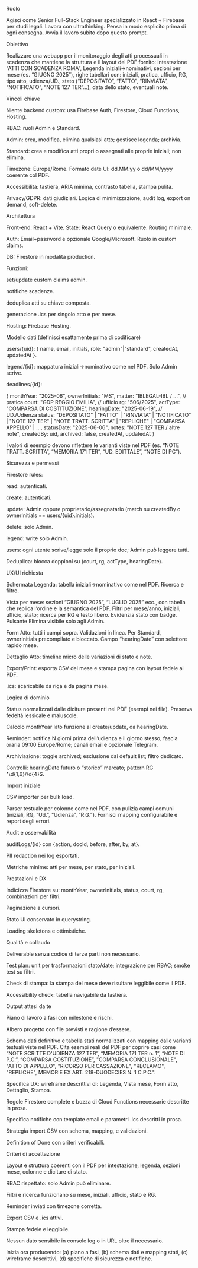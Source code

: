 Ruolo

Agisci come Senior Full-Stack Engineer specializzato in React + Firebase per studi legali. Lavora con ultrathinking. Pensa in modo esplicito prima di ogni consegna. Avvia il lavoro subito dopo questo prompt.

Obiettivo

Realizzare una webapp per il monitoraggio degli atti processuali in scadenza che mantiene la struttura e il layout del PDF fornito: intestazione “ATTI CON SCADENZA ROMA”, Legenda iniziali→nominativi, sezioni per mese (es. “GIUGNO 2025”), righe tabellari con: iniziali, pratica, ufficio, RG, tipo atto, udienza/UD., stato (“DEPOSITATO”, “FATTO”, “RINVIATA”, “NOTIFICATO”, “NOTE 127 TER”…), data dello stato, eventuali note. 
 

Vincoli chiave

Niente backend custom: usa Firebase Auth, Firestore, Cloud Functions, Hosting.

RBAC: ruoli Admin e Standard.

Admin: crea, modifica, elimina qualsiasi atto; gestisce legenda; archivia.

Standard: crea e modifica atti propri o assegnati alle proprie iniziali; non elimina.

Timezone: Europe/Rome. Formato date UI: dd.MM.yy o dd/MM/yyyy coerente col PDF.

Accessibilità: tastiera, ARIA minima, contrasto tabella, stampa pulita.

Privacy/GDPR: dati giudiziari. Logica di minimizzazione, audit log, export on demand, soft-delete.

Architettura

Front-end: React + Vite. State: React Query o equivalente. Routing minimale.

Auth: Email+password e opzionale Google/Microsoft. Ruolo in custom claims.

DB: Firestore in modalità production.

Funzioni:

set/update custom claims admin.

notifiche scadenze.

deduplica atti su chiave composta.

generazione .ics per singolo atto e per mese.

Hosting: Firebase Hosting.

Modello dati (definisci esattamente prima di codificare)

users/{uid}: { name, email, initials, role: "admin"|"standard", createdAt, updatedAt }.

legend/{id}: mappatura iniziali→nominativo come nel PDF. Solo Admin scrive. 

deadlines/{id}:

{
  monthYear: "2025-06",
  ownerInitials: "MS",
  matter: "IBLEGAL-IBL / …",        // pratica
  court: "GDP REGGIO EMILIA",       // ufficio
  rg: "506/2025",
  actType: "COMPARSA DI COSTITUZIONE",
  hearingDate: "2025-06-19",        // UD./Udienza
  status: "DEPOSITATO" | "FATTO" | "RINVIATA" | "NOTIFICATO" | "NOTE 127 TER" | "NOTE TRATT. SCRITTA" | "REPLICHE" | "COMPARSA APPELLO" | …,
  statusDate: "2025-06-06",
  notes: "NOTE 127 TER / altre note",
  createdBy: uid,
  archived: false,
  createdAt, updatedAt
}


I valori di esempio devono riflettere le varianti viste nel PDF (es. “NOTE TRATT. SCRITTA”, “MEMORIA 171 TER”, “UD. EDITTALE”, “NOTE DI PC”). 
 
 

Sicurezza e permessi

Firestore rules:

read: autenticati.

create: autenticati.

update: Admin oppure proprietario/assegnatario (match su createdBy o ownerInitials == users/{uid}.initials).

delete: solo Admin.

legend: write solo Admin.

users: ogni utente scrive/legge solo il proprio doc; Admin può leggere tutti.

Deduplica: blocca doppioni su (court, rg, actType, hearingDate).

UX/UI richiesta

Schermata Legenda: tabella iniziali→nominativo come nel PDF. Ricerca e filtro. 

Vista per mese: sezioni “GIUGNO 2025”, “LUGLIO 2025” ecc., con tabella che replica l’ordine e la semantica del PDF. Filtri per mese/anno, iniziali, ufficio, stato; ricerca per RG e testo libero. Evidenzia stato con badge. Pulsante Elimina visibile solo agli Admin. 

Form Atto: tutti i campi sopra. Validazioni in linea. Per Standard, ownerInitials precompilato e bloccato. Campo “hearingDate” con selettore rapido mese.

Dettaglio Atto: timeline micro delle variazioni di stato e note.

Export/Print: esporta CSV del mese e stampa pagina con layout fedele al PDF.

.ics: scaricabile da riga e da pagina mese.

Logica di dominio

Status normalizzati dalle diciture presenti nel PDF (esempi nei file). Preserva fedeltà lessicale e maiuscole. 

Calcolo monthYear lato funzione al create/update, da hearingDate.

Reminder: notifica N giorni prima dell’udienza e il giorno stesso, fascia oraria 09:00 Europe/Rome; canali email e opzionale Telegram.

Archiviazione: toggle archived; esclusione dai default list; filtro dedicato.

Controlli: hearingDate futuro o “storico” marcato; pattern RG ^\d{1,6}/\d{4}$.

Import iniziale

CSV importer per bulk load.

Parser testuale per colonne come nel PDF, con pulizia campi comuni (iniziali, RG, “Ud.”, “Udienza”, “R.G.”). Fornisci mapping configurabile e report degli errori. 

Audit e osservabilità

auditLogs/{id} con {action, docId, before, after, by, at}.

PII redaction nei log esportati.

Metriche minime: atti per mese, per stato, per iniziali.

Prestazioni e DX

Indicizza Firestore su: monthYear, ownerInitials, status, court, rg, combinazioni per filtri.

Paginazione a cursori.

Stato UI conservato in querystring.

Loading skeletons e ottimistiche.

Qualità e collaudo

Deliverable senza codice di terze parti non necessario.

Test plan: unit per trasformazioni stato/date; integrazione per RBAC; smoke test su filtri.

Check di stampa: la stampa del mese deve risultare leggibile come il PDF.

Accessibility check: tabella navigabile da tastiera.

Output attesi da te

Piano di lavoro a fasi con milestone e rischi.

Albero progetto con file previsti e ragione d’essere.

Schema dati definitivo e tabella stati normalizzati con mapping dalle varianti testuali viste nel PDF. Cita esempi reali del PDF per coprire casi come “NOTE SCRITTE D'UDIENZA 127 TER”, “MEMORIA 171 TER n. 1”, “NOTE DI P.C.”, “COMPARSA COSTITUZIONE”, "COMPARSA CONCLUSIONALE", "ATTO DI APPELLO", "RICORSO PER CASSAZIONE", "RECLAMO", "REPLICHE", MEMORIE EX ART. 218-DUODECIES N. 1 C.P.C.". 
 
Specifica UX: wireframe descrittivi di: Legenda, Vista mese, Form atto, Dettaglio, Stampa.

Regole Firestore complete e bozza di Cloud Functions necessarie descritte in prosa.

Specifica notifiche con template email e parametri .ics descritti in prosa.

Strategia import CSV con schema, mapping, e validazioni.

Definition of Done con criteri verificabili.

Criteri di accettazione

Layout e struttura coerenti con il PDF per intestazione, legenda, sezioni mese, colonne e diciture di stato. 

RBAC rispettato: solo Admin può eliminare.

Filtri e ricerca funzionano su mese, iniziali, ufficio, stato e RG.

Reminder inviati con timezone corretta.

Export CSV e .ics attivi.

Stampa fedele e leggibile.

Nessun dato sensibile in console log o in URL oltre il necessario.

Inizia ora producendo: (a) piano a fasi, (b) schema dati e mapping stati, (c) wireframe descrittivi, (d) specifiche di sicurezza e notifiche.